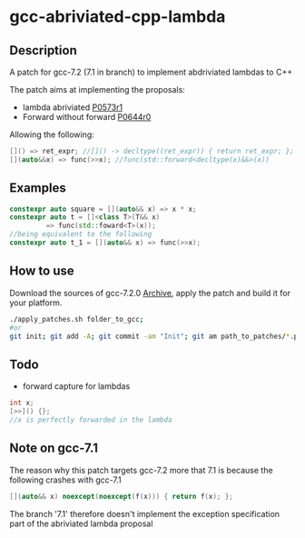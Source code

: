 # gcc-abriviated-cpp-lambda

## Description
A patch for gcc-7.2 (7.1 in branch) to implement abdriviated lambdas to C++

The patch aims at implementing the proposals:
* lambda abriviated [P0573r1](http://www.open-std.org/jtc1/sc22/wg21/docs/papers/2017/p0573r1.html)
* Forward without forward [P0644r0](http://www.open-std.org/jtc1/sc22/wg21/docs/papers/2017/p0644r0.html)

Allowing the following:
```c++
[]() => ret_expr; //[]() -> decltype((ret_expr)) { return ret_expr; };
[](auto&&x) => func(>>x); //func(std::forward<decltype(x)&&>(x))
```

## Examples

```c++
constexpr auto square = [](auto&& x) => x * x;
constexpr auto t = []<class T>(T&& x)
         => func(std::foward<T>(x));
//being equivalent to the following
constexpr auto t_1 = [](auto&& x) => func(>>x);
```
## How to use

Download the sources of gcc-7.2.0 [Archive](https://gcc.gnu.org/mirrors.html), apply the patch and build it for your platform. 

```sh
./apply_patches.sh folder_to_gcc;
#or
git init; git add -A; git commit -am "Init"; git am path_to_patches/*.patch;
```

## Todo
* forward capture for lambdas
```c++
int x;
[>>]() {};
//x is perfectly forwarded in the lambda
```

## Note on gcc-7.1

The reason why this patch targets gcc-7.2 more that 7.1 is because the following crashes with gcc-7.1
```c++
[](auto&& x) noexcept(noexcept(f(x))) { return f(x); };
```
The branch '7.1' therefore doesn't implement the exception specification part of the abriviated lambda proposal
